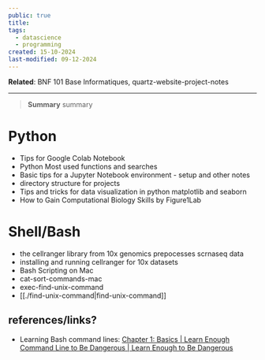 ```yaml
---
public: true
title: 
tags:
  - datascience
  - programming
created: 15-10-2024
last-modified: 09-12-2024
---
```

**Related**: BNF 101 Base Informatiques, quartz-website-project-notes

---

> **Summary**
> summary
# Python
- Tips for Google Colab Notebook
- Python Most used functions and searches
- Basic tips for a Jupyter Notebook environment - setup and other notes
- directory structure for projects
- Tips and tricks for data visualization in python matplotlib and seaborn
- How to Gain Computational Biology Skills by Figure1Lab


# Shell/Bash
- the cellranger library from 10x genomics prepocesses scrnaseq data
- installing and running cellranger for 10x datasets
- Bash Scripting on Mac
- cat-sort-commands-mac
- exec-find-unix-command
- [[./find-unix-command|find-unix-command]]



## references/links?
* Learning Bash command lines: [Chapter 1: Basics | Learn Enough Command Line to Be Dangerous | Learn Enough to Be Dangerous](https://www.learnenough.com/command-line-tutorial#sec-exercises_terminal)
